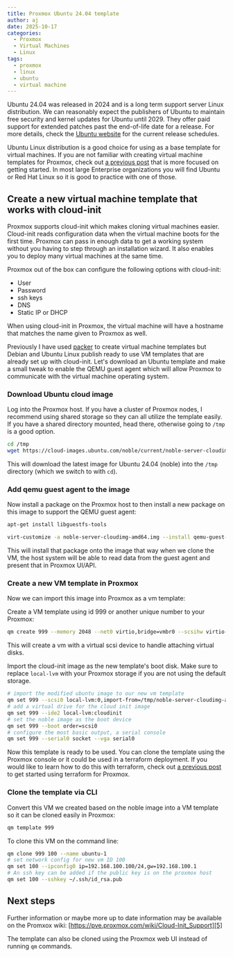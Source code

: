 ```yaml
---
title: Proxmox Ubuntu 24.04 template
author: aj
date: 2025-10-17
categories:
  - Proxmox
  - Virtual Machines
  - Linux
tags:
  - proxmox
  - linux
  - ubuntu
  - virtual machine
---
```


Ubuntu 24.04 was released in 2024 and is a long term support server Linux distribution. We can reasonably expect the publishers of Ubuntu to maintain free security and kernel updates for Ubuntu until 2029. They offer paid support for extended patches past the end-of-life date for a release. For more details, check the [Ubuntu website][1] for the current release schedules.

Ubuntu Linux distribution is a good choice for using as a base template for virtual machines. If you are not familiar with creating virtual machine templates for Proxmox, check out [a previous post][2] that is more focused on getting started. In most large Enterprise organizations you will find Ubuntu or Red Hat Linux so it is good to practice with one of those.

## Create a new virtual machine template that works with cloud-init

Proxmox supports cloud-init which makes cloning virtual machines easier. Cloud-init reads configuration data when the virtual machine boots for the first time. Proxmox can pass in enough data to get a working system without you having to step through an installation wizard. It also enables you to deploy many virtual machines at the same time.

Proxmox out of the box can configure the following options with cloud-init:

- User
- Password
- ssh keys
- DNS
- Static IP or DHCP

When using cloud-init in Proxmox, the virtual machine will have a hostname that matches the name given to Proxmox as well.

Previously I have used [packer][3] to create virtual machine templates but Debian and Ubuntu Linux publish ready to use VM templates that are already set up with cloud-init. Let's download an Ubuntu template and make a small tweak to enable the QEMU guest agent which will allow Proxmox to communicate with the virtual machine operating system.

### Download Ubuntu cloud image

Log into the Proxmox host. If you have a cluster of Proxmox nodes, I recommend using shared storage so they can all utilize the template easily. If you have a shared directory mounted, head there, otherwise going to `/tmp` is a good option.

```bash
cd /tmp
wget https://cloud-images.ubuntu.com/noble/current/noble-server-cloudimg-amd64.img
```

This will download the latest image for Ubuntu 24.04 (noble) into the `/tmp` directory (which we switch to with `cd`).

### Add qemu guest agent to the image

Now install a package on the Proxmox host to then install a new package on this image to support the QEMU guest agent:

```bash
apt-get install libguestfs-tools

virt-customize -a noble-server-cloudimg-amd64.img --install qemu-guest-agent
```

This will install that package onto the image that way when we clone the VM, the host system will be able to read data from the guest agent and present that in Proxmox UI/API.

### Create a new VM template in Proxmox

Now we can import this image into Proxmox as a vm template:

Create a VM template using id 999 or another unique number to your Proxmox:

```bash
qm create 999 --memory 2048 --net0 virtio,bridge=vmbr0 --scsihw virtio-scsi-pci
```

This will create a vm with a virtual scsi device to handle attaching virtual disks.

Import the cloud-init image as the new template's boot disk. Make sure to replace `local-lvm` with your Proxmox storage if you are not using the default storage.

```bash
# import the modified ubuntu image to our new vm template
qm set 999 --scsi0 local-lvm:0,import-from=/tmp/noble-server-cloudimg-amd64.img
# add a virtual drive for the cloud init image
qm set 999 --ide2 local-lvm:cloudinit
# set the noble image as the boot device
qm set 999 --boot order=scsi0
# configure the most basic output, a serial console
qm set 999 --serial0 socket --vga serial0
```

Now this template is ready to be used. You can clone the template using the Proxmox console or it could be used in a terraform deployment. If you would like to learn how to do this with terraform, check out [a previous post][4] to get started using terraform for Proxmox.

### Clone the template via CLI

Convert this VM we created based on the noble image into a VM template so it can be cloned easily in Proxmox:

```bash
qm template 999
```

To clone this VM on the command line:

```bash
qm clone 999 100 --name ubuntu-1
# set network config for new vm ID 100
qm set 100 --ipconfig0 ip=192.168.100.100/24,gw=192.168.100.1
# An ssh key can be added if the public key is on the proxmox host
qm set 100 --sshkey ~/.ssh/id_rsa.pub
```

## Next steps

Further information or maybe more up to date information may be available on the Promxox wiki: [https://pve.proxmox.com/wiki/Cloud-Init_Support][5]

The template can also be cloned using the Proxmox web UI instead of running `qm` commands.

 [1]: https://ubuntu.com/about/release-cycle
 [2]: /posts/creating-linux-virtual-machine-templates-with-packer/
 [3]: https://www.packer.io/
 [4]: /posts/terraform/
 [5]: https://pve.proxmox.com/wiki/Cloud-Init_Support
